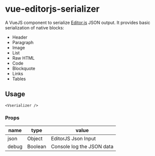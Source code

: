 # vue-editorjs-serializer

A VueJS component to serialize [Editor.js](https://editorjs.io/) JSON output.
It provides basic serialization of native blocks:

- Header
- Paragraph
- Image
- List
- Raw HTML
- Code
- Blockquote
- Links
- Tables

## Usage

```
<Vserializer />
```

### Props

| name  | type    | value                     |
| ----- | ------- | ------------------------- |
| json  | Object  | EditorJS Json Input       |
| debug | Boolean | Console log the JSON data |
